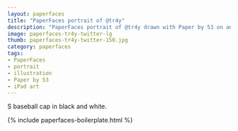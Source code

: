 ```yaml
---
layout: paperfaces
title: "PaperFaces portrait of @tr4y"
description: "PaperFaces portrait of @tr4y drawn with Paper by 53 on an iPad."
image: paperfaces-tr4y-twitter-lg
thumb: paperfaces-tr4y-twitter-150.jpg
category: paperfaces
tags: 
- PaperFaces
- portrait
- illustration
- Paper by 53
- iPad art
---
```


S baseball cap in black and white.

{% include paperfaces-boilerplate.html %}
